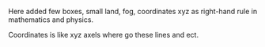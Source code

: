 Here added few boxes, small land, fog, coordinates xyz as right-hand rule in mathematics and physics. 


Coordinates is like xyz axels where go these lines and ect.
